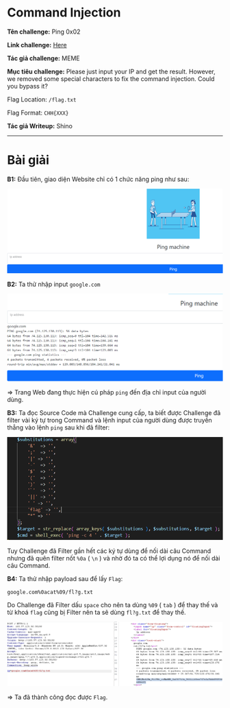 # Command Injection

**Tên challenge:** Ping 0x02

**Link challenge:** [Here](https://battle.cookiearena.org/challenges/web/ping-0x02)

**Tác giả challenge:** MEME

**Mục tiêu challenge:** Please just input your IP and get the result. However, we removed some special characters to fix the command injection. Could you bypass it?

Flag Location: `/flag.txt`

Flag Format: `CHH{XXX}`

**Tác giả Writeup:** Shino

---

# Bài giải

**B1:** Đầu tiên, giao diện Website chỉ có 1 chức năng ping như sau:

![alt text](./images/image.png)

**B2:** Ta thử nhập input `google.com`

![alt text](./images/image-1.png)

=> Trang Web đang thực hiện cú pháp `ping` đến địa chỉ input của người dùng.

**B3:** Ta đọc Source Code mà Challenge cung cấp, ta biết được Challenge đã filter vài ký tự trong Command và lệnh input của người dùng được truyền thẳng vào lệnh `ping` sau khi đã filter:

![alt text](./images/image-2.png)

Tuy Challenge đã Filter gần hết các ký tự dùng để nối dài câu Command nhưng đã quên filter nốt `%0a` ( `\n` ) và nhờ đó ta có thể lợi dụng nó để nối dài câu Command.

**B4:** Ta thử nhập payload sau để lấy `Flag`:
```
google.com%0acat%09/fl?g.txt
```
Do Challenge đã Filter dấu `space` cho nên ta dùng `%09` ( `tab` ) để thay thế và từ khoá `flag` cũng bị Filter nên ta sẽ dùng `fl?g.txt` để thay thế.

![alt text](./images/image-3.png)

=> Ta đã thành công đọc được `Flag`.